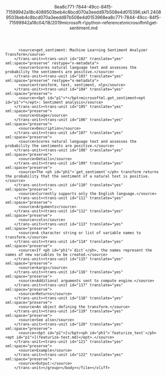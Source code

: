 <?xml version="1.0"?><xliff version="1.2" xmlns="urn:oasis:names:tc:xliff:document:1.2" xmlns:xsi="http://www.w3.org/2001/XMLSchema-instance" xsi:schemaLocation="urn:oasis:names:tc:xliff:document:1.2 xliff-core-1.2-transitional.xsd"><file datatype="xml" original="get-sentiment.md" source-language="en-US" target-language="en-US"><header><tool tool-id="mdxliff" tool-name="mdxliff" tool-version="1.0-d1654b2" tool-company="Microsoft" /><xliffext:skl_file_name xmlns:xliffext="urn:microsoft:content:schema:xliffextensions">8ea8c771-7844-49cc-84f5-71599942a18c4089503beb4c8bcd070a3eedd97b508e4d015396.skl</xliffext:skl_file_name><xliffext:version xmlns:xliffext="urn:microsoft:content:schema:xliffextensions">1.2</xliffext:version><xliffext:ms.openlocfilehash xmlns:xliffext="urn:microsoft:content:schema:xliffextensions">4089503beb4c8bcd070a3eedd97b508e4d015396</xliffext:ms.openlocfilehash><xliffext:ms.sourcegitcommit xmlns:xliffext="urn:microsoft:content:schema:xliffextensions">8ea8c771-7844-49cc-84f5-71599942a18c</xliffext:ms.sourcegitcommit><xliffext:ms.lasthandoff xmlns:xliffext="urn:microsoft:content:schema:xliffextensions">04/18/2019</xliffext:ms.lasthandoff><xliffext:ms.openlocfilepath xmlns:xliffext="urn:microsoft:content:schema:xliffextensions">microsoft-r\python-reference\microsoftml\get-sentiment.md</xliffext:ms.openlocfilepath></header><body><group id="content" extype="content"><trans-unit id="101" translate="yes" xml:space="preserve" restype="x-metadata">
          <source>get_sentiment: Machine Learning Sentiment Analyzer Transform</source>
        </trans-unit><trans-unit id="102" translate="yes" xml:space="preserve" restype="x-metadata">
          <source>Scores natural language text and assesses the probability the sentiments are positive.</source>
        </trans-unit><trans-unit id="103" translate="yes" xml:space="preserve" restype="x-metadata">
          <source>transform, text, sentiment, nlp</source>
        </trans-unit><trans-unit id="104" translate="yes" xml:space="preserve">
          <source><bpt id="p1">*</bpt>microsoftml.get_sentiment<ept id="p1">*</ept>: Sentiment analysis</source>
        </trans-unit><trans-unit id="105" translate="yes" xml:space="preserve">
          <source>Usage</source>
        </trans-unit><trans-unit id="106" translate="yes" xml:space="preserve">
          <source>Description</source>
        </trans-unit><trans-unit id="107" translate="yes" xml:space="preserve">
          <source>Scores natural language text and assesses the probability the sentiments are positive.</source>
        </trans-unit><trans-unit id="108" translate="yes" xml:space="preserve">
          <source>Details</source>
        </trans-unit><trans-unit id="109" translate="yes" xml:space="preserve">
          <source>The <ph id="ph1">`get_sentiment`</ph> transform returns the probability that the sentiment of a natural text is positive.</source>
        </trans-unit><trans-unit id="110" translate="yes" xml:space="preserve">
          <source>Currently supports only the English language.</source>
        </trans-unit><trans-unit id="111" translate="yes" xml:space="preserve">
          <source>Arguments</source>
        </trans-unit><trans-unit id="112" translate="yes" xml:space="preserve">
          <source>cols</source>
        </trans-unit><trans-unit id="113" translate="yes" xml:space="preserve">
          <source>A character string or list of variable names to transform.</source>
        </trans-unit><trans-unit id="114" translate="yes" xml:space="preserve">
          <source>If <ph id="ph1">`dict`</ph>, the names represent the names of new variables to be created.</source>
        </trans-unit><trans-unit id="115" translate="yes" xml:space="preserve">
          <source>kargs</source>
        </trans-unit><trans-unit id="116" translate="yes" xml:space="preserve">
          <source>Additional arguments sent to compute engine.</source>
        </trans-unit><trans-unit id="117" translate="yes" xml:space="preserve">
          <source>Returns</source>
        </trans-unit><trans-unit id="118" translate="yes" xml:space="preserve">
          <source>An object defining the transform.</source>
        </trans-unit><trans-unit id="119" translate="yes" xml:space="preserve">
          <source>See also</source>
        </trans-unit><trans-unit id="120" translate="yes" xml:space="preserve">
          <source><bpt id="p1">[</bpt><ph id="ph1">`featurize_text`</ph><ept id="p1">](featurize-text.md)</ept>.</source>
        </trans-unit><trans-unit id="121" translate="yes" xml:space="preserve">
          <source>Example</source>
        </trans-unit><trans-unit id="122" translate="yes" xml:space="preserve">
          <source>Output:</source>
        </trans-unit></group></body></file></xliff>